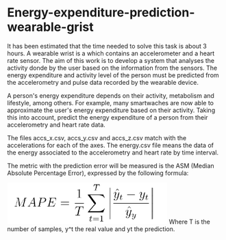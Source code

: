 # Energy-expenditure-prediction-wearable-grist
It has been estimated that the time needed to solve this task is about 3 hours.
A wearable wrist is a which contains an accelerometer and a heart rate sensor. The aim  of this work is to develop a system that analyses the activity donde by the user based on the information from the sensors.  The energy expenditure and activity level of the person must be predicted from the accelerometry and pulse data recorded by the wearable device.
 
A person's energy expenditure depends on their activity, metabolism and lifestyle, among others. For example, many smartwaches are now able to approximate the user's energy expenditure based on their activity. Taking this into account, predict the energy expenditure of a person from their accelerometry and heart rate data.
 
The files accs_x.csv, accs_y.csv and accs_z.csv match with the accelerations for each of the axes. The energy.csv file means the data of the energy associated to the accelerometry and heart rate by time interval. 
 
The metric with the prediction error will be measured is the ASM (Median Absolute Percentage Error), expressed by the following formula:
 
![Metric](MAPE.png)
Where T is the number of samples, y^t the real value and yt the prediction.
